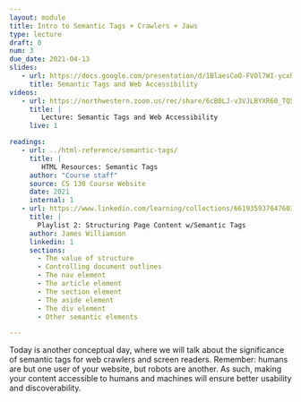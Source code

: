 ```yaml
---
layout: module
title: Intro to Semantic Tags + Crawlers + Jaws
type: lecture
draft: 0
num: 3
due_date: 2021-04-13
slides:
   - url: https://docs.google.com/presentation/d/1BlaesCoO-FVOl7WI-ycxh8OE5wmm7Q-tvSFBUq2gmhk/edit?usp=sharing
     title: Semantic Tags and Web Accessibility
videos: 
   - url: https://northwestern.zoom.us/rec/share/6cB0LJ-v3VJLBYXR60_TQ5ITI7Xpeaa82nAeqPEKzBxIXUyQJqnB7xZsNdt3-5TY
     title: |
        Lecture: Semantic Tags and Web Accessibility
     live: 1

readings:
   - url: ../html-reference/semantic-tags/
     title: |
        HTML Resources: Semantic Tags
     author: "Course staff"
     source: CS 130 Course Website
     date: 2021
     internal: 1
   - url: https://www.linkedin.com/learning/collections/6619359376476033024?u=75814418
     title: |
       Playlist 2: Structuring Page Content w/Semantic Tags 
     author: James Williamson
     linkedin: 1
     sections:
       - The value of structure
       - Controlling document outlines
       - The nav element
       - The article element
       - The section element
       - The aside element
       - The div element
       - Other semantic elements

---
```



Today is another conceptual day, where we will talk about the significance of semantic tags for web crawlers and screen readers. Remember: humans are but one user of your website, but robots are another. As such, making your content accessible to humans and machines will ensure better usability and discoverability.